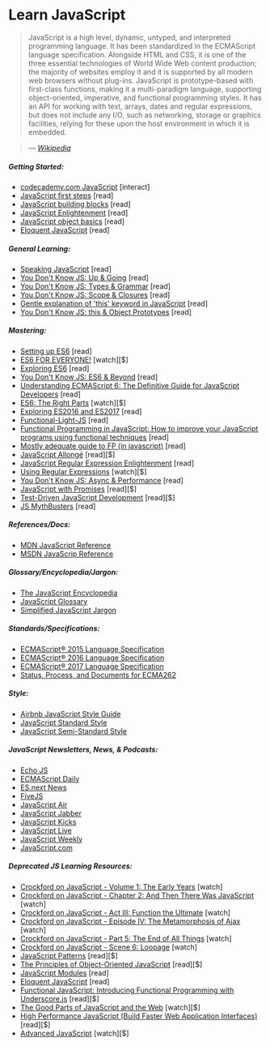 # Learn JavaScript

> JavaScript is a high level, dynamic, untyped, and interpreted programming language. It has been standardized in the ECMAScript language specification. Alongside HTML and CSS, it is one of the three essential technologies of World Wide Web content production; the majority of websites employ it and it is supported by all modern web browsers without plug-ins. JavaScript is prototype-based with first-class functions, making it a multi-paradigm language, supporting object-oriented, imperative, and functional programming styles. It has an API for working with text, arrays, dates and regular expressions, but does not include any I/O, such as networking, storage or graphics facilities, relying for these upon the host environment in which it is embedded.

><cite>&#8212; [Wikipedia](https://en.wikipedia.org/wiki/JavaScript)</cite>

##### Getting Started:

* [codecademy.com JavaScript](https://www.codecademy.com/en/tracks/javascript) [interact]
* [JavaScript first steps](https://developer.mozilla.org/en-US/docs/Learn/JavaScript/First_steps) [read]
* [JavaScript building blocks](https://developer.mozilla.org/en-US/docs/Learn/JavaScript/Building_blocks) [read]
* [JavaScript Enlightenment](http://www.javascriptenlightenment.com/) [read]
* [JavaScript object basics](https://developer.mozilla.org/en-US/docs/Learn/JavaScript/Objects/Basics) [read]
* [Eloquent JavaScript](http://eloquentjavascript.net/) [read]

##### General Learning:

* [Speaking JavaScript](http://speakingjs.com/es5/index.html) [read]
* [You Don't Know JS: Up & Going](https://github.com/getify/You-Dont-Know-JS/blob/master/up%20&%20going/README.md#you-dont-know-js-up--going) [read]
* [You Don't Know JS: Types & Grammar](https://github.com/getify/You-Dont-Know-JS/blob/master/types%20&%20grammar/README.md#you-dont-know-js-types--grammar) [read]
* [You Don't Know JS: Scope & Closures](https://github.com/getify/You-Dont-Know-JS/blob/master/scope%20&%20closures/README.md#you-dont-know-js-scope--closures) [read]
* [Gentle explanation of 'this' keyword in JavaScript](http://rainsoft.io/gentle-explanation-of-this-in-javascript/) [read]
* [You Don't Know JS: this & Object Prototypes](https://github.com/getify/You-Dont-Know-JS/blob/master/this%20&%20object%20prototypes/README.md#you-dont-know-js-this--object-prototypes) [read]

##### Mastering:

* [Setting up ES6](https://leanpub.com/setting-up-es6) [read]
* [ES6 FOR EVERYONE!](https://es6.io/) [watch][$]
* [Exploring ES6](http://exploringjs.com/es6.html) [read]
* [You Don't Know JS: ES6 & Beyond](https://github.com/getify/You-Dont-Know-JS/blob/master/es6%20&%20beyond/README.md#you-dont-know-js-es6--beyond) [read]
* [Understanding ECMAScript 6: The Definitive Guide for JavaScript Developers](https://www.amazon.com/Understanding-ECMAScript-Definitive-JavaScript-Developers/dp/1593277571/ref=as_li_ss_tl?&_encoding=UTF8&tag=fronenddevejo-20&linkCode=ur2&linkId=1ca4f5f23b42aeadad0990ab3bf91ca7&camp=1789&creative=9325) [read]
* [ES6: The Right Parts](https://frontendmasters.com/courses/es6-right-parts/) [watch][$]
* [Exploring ES2016 and ES2017](http://exploringjs.com/es2016-es2017.html) [read]
* [Functional-Light-JS](https://github.com/getify/Functional-Light-JS) [read]
* [Functional Programming in JavaScript: How to improve your JavaScript programs using functional techniques](https://www.amazon.com/Functional-Programming-JavaScript-functional-techniques/dp/1617292826/ref=sr_1_1?&_encoding=UTF8&tag=fronenddevejo-20&linkCode=ur2&linkId=dcc6b0cb7de57fa841f1b178d2d54b9d&camp=1789&creative=9325) [read]
* [Mostly adequate guide to FP (in javascript)](https://drboolean.gitbooks.io/mostly-adequate-guide/content/) [read]
* [JavaScript Allongé](https://leanpub.com/javascriptallongesix) [read][$]
* [JavaScript Regular Expression Enlightenment](http://codylindley.com/techpro/2013_05_14__javascript-regular-expression-/) [read]
* [Using Regular Expressions](http://www.lynda.com/Regular-Expressions-tutorials/Using-Regular-Expressions/85870-2.html) [watch][$]
* [You Don't Know JS: Async & Performance](https://github.com/getify/You-Dont-Know-JS/blob/master/async%20&%20performance/README.md#you-dont-know-js-async--performance) [read]
* [JavaScript with Promises](http://www.amazon.com/JavaScript-Promises-Daniel-Parker/dp/1449373216/ref=pd_sim_sbs_14_5) [read][$]
* [Test-Driven JavaScript Development](http://www.amazon.com/dp/0321683919/) [read][$]
* [JS MythBusters](https://mythbusters.js.org/index.html) [read]

##### References/Docs:

* [MDN JavaScript Reference](https://developer.mozilla.org/en-US/docs/Web/JavaScript/Reference)
* [MSDN JavaScrip Reference](https://msdn.microsoft.com/en-us/library/yek4tbz0(v=vs.94).aspx)

##### Glossary/Encyclopedia/Jargon:

* [The JavaScript Encyclopedia](http://www.crockford.com/javascript/encyclopedia/)
* [JavaScript Glossary](https://www.codecademy.com/articles/glossary-javascript)
* [Simplified JavaScript Jargon](http://jargon.js.org/)

##### Standards/Specifications:

* [ECMAScript® 2015 Language Specification](http://www.ecma-international.org/ecma-262/6.0/index.html)
* [ECMAScript® 2016 Language Specification](http://www.ecma-international.org/ecma-262/6.0/index.html)
* [ECMAScript® 2017 Language Specification](https://tc39.github.io/ecma262/)
* [Status, Process, and Documents for ECMA262](https://github.com/tc39/ecma262)

##### Style:

* [Airbnb JavaScript Style Guide](http://airbnb.io/javascript/)
* [JavaScript Standard Style](http://standardjs.com/rules.html)
* [JavaScript Semi-Standard Style](https://github.com/Flet/semistandard)

##### JavaScript Newsletters, News, &amp; Podcasts:

* [Echo JS](http://www.echojs.com/)
* [ECMAScript Daily](https://ecmascript-daily.github.io/)
* [ES.next News](http://esnextnews.com/)
* [FiveJS](https://fivejs.codeschool.com/)
* [JavaScript Air](https://javascriptair.com/)
* [JavaScript Jabber](https://devchat.tv/js-jabber/)
* [JavaScript Kicks](http://javascriptkicks.com/)
* [JavaScript Live](https://jslive.com/)
* [JavaScript Weekly](http://javascriptweekly.com/)
* [JavaScript.com](https://www.javascript.com/news)

##### Deprecated JS Learning Resources:

* [Crockford on JavaScript - Volume 1: The Early Years](https://www.youtube.com/watch?v=JxAXlJEmNMg) [watch]
* [Crockford on JavaScript - Chapter 2: And Then There Was JavaScript](https://www.youtube.com/watch?v=RO1Wnu-xKoY) [watch]
* [Crockford on JavaScript - Act III: Function the Ultimate](https://www.youtube.com/watch?v=ya4UHuXNygM) [watch]
* [Crockford on JavaScript - Episode IV: The Metamorphosis of Ajax](https://www.youtube.com/watch?v=Fv9qT9joc0M) [watch]
* [Crockford on JavaScript - Part 5: The End of All Things](https://www.youtube.com/watch?v=47Ceot8yqeI) [watch]
* [Crockford on JavaScript - Scene 6: Loopage](https://www.youtube.com/watch?v=QgwSUtYSUqA) [watch]
* [JavaScript Patterns](http://www.amazon.com/gp/product/0596806752/ref=as_li_tl?ie=UTF8&camp=1789&creative=390957&creativeASIN=0596806752&linkCode=as2&tag=fronenddevejo-20&linkId=K56OPQZNQNMPF6QI) [read][$]
* [The Principles of Object-Oriented JavaScript](http://www.amazon.com/gp/product/1593275404/ref=as_li_tl?ie=UTF8&camp=1789&creative=390957&creativeASIN=1593275404&linkCode=as2&tag=fronenddevejo-20&linkId=NQTZVDOIMJRGMAQM) [read][$]
* [JavaScript Modules](http://jsmodules.io/cjs.html) [read]
* [Eloquent JavaScript](http://eloquentjavascript.net/) [read]
* [Functional JavaScript: Introducing Functional Programming with Underscore.js](http://www.amazon.com/gp/product/1449360726/ref=as_li_tl?ie=UTF8&camp=1789&creative=390957&creativeASIN=1449360726&linkCode=as2&tag=fronenddevejo-20&linkId=BDQC3FTEB3YXTYCK) [read][$]
* [The Good Parts of JavaScript and the Web](https://frontendmasters.com/courses/good-parts-javascript-web/) [watch][$]
* [High Performance JavaScript (Build Faster Web Application Interfaces)](http://www.amazon.com/Performance-JavaScript-Faster-Application-Interfaces/dp/059680279X/ref=sr_1_1) [read][$]
* [Advanced JavaScript](https://frontendmasters.com/courses/advanced-javascript/) [watch][$]





























